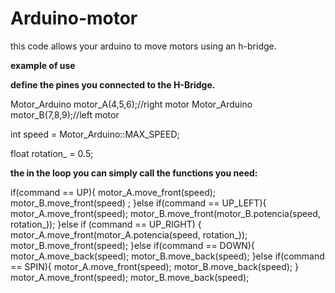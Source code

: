 # Arduino-motor
this code allows your arduino to move motors using an h-bridge.

**example of use**

**define the pines you connected to the H-Bridge.**

Motor_Arduino motor_A(4,5,6);//right motor
Motor_Arduino motor_B(7,8,9);//left motor

int speed = Motor_Arduino::MAX_SPEED;

float rotation_ = 0.5;

**the in the loop you can simply call the functions you need:**

if(command == UP){
motor_A.move_front(speed);
motor_B.move_front(speed) ;
}else if(command == UP_LEFT){
  motor_A.move_front(speed);
  motor_B.move_front(motor_B.potencia(speed, rotation_));
}else if (command == UP_RIGHT) {
  motor_A.move_front(motor_A.potencia(speed, rotation_));
  motor_B.move_front(speed);
}else if(command == DOWN){
  motor_A.move_back(speed);
  motor_B.move_back(speed);
}else if(command == SPIN){
  motor_A.move_front(speed);
  motor_B.move_back(speed);
}
  motor_A.move_front(speed);
  motor_B.move_back(speed);
